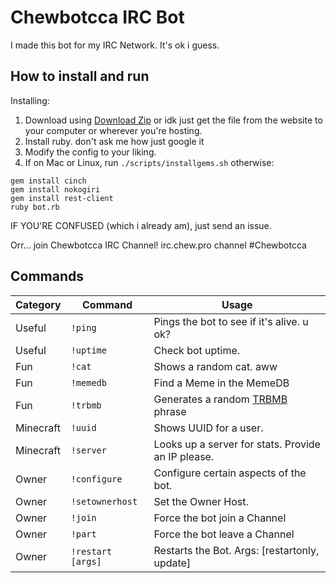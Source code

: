 # Chewbotcca IRC Bot

I made this bot for my IRC Network. It's ok i guess.

## How to install and run

Installing:
1) Download using [Download Zip](https://github.com/Chewsterchew/ChewbotccaIRC/archive/master.zip) or idk just get the file from the website to your computer or wherever you're hosting.
2) Install ruby. don't ask me how just google it
3) Modify the config to your liking.
4) If on Mac or Linux, run `./scripts/installgems.sh` otherwise:

```
gem install cinch
gem install nokogiri
gem install rest-client
ruby bot.rb
```

IF YOU'RE CONFUSED (which i already am), just send an issue.

Orr... join Chewbotcca IRC Channel! irc.chew.pro channel #Chewbotcca

## Commands

Category | Command | Usage
-----|------|-------
Useful | `!ping` | Pings the bot to see if it's alive. u ok?
Useful | `!uptime` | Check bot uptime.
Fun | `!cat` | Shows a random cat. aww
Fun | `!memedb` | Find a Meme in the MemeDB
Fun | `!trbmb` | Generates a random [TRBMB](http://trbmb.chew.pw) phrase
Minecraft | `!uuid` | Shows UUID for a user.
Minecraft | `!server` | Looks up a server for stats. Provide an IP please.
Owner | `!configure` | Configure certain aspects of the bot.
Owner | `!setownerhost` | Set the Owner Host.
Owner | `!join` | Force the bot join a Channel
Owner | `!part` | Force the bot leave a Channel
Owner | `!restart [args]` | Restarts the Bot. Args: [restartonly, update]
